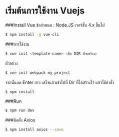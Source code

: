 # เริ่มต้นการใช้งาน Vuejs

###Install Vue
ข้อกำหนด : Node.JS เวอร์ชั้น 4.x ขึ้นไป
```bash
$ npm install -g vue-cli
```
###การใช้งาน
```bash
$ vue init <template-name> <ชื่อ DIR ที่จะสร้าง>
```
ตัวอย่าง
```bash
$ vue init webpack my-project
```
จากนั้นกด Enter ยาว
เสร็จแล้วเข้าไปที่ Dir ที่ได้สร้างไว้ แล้วใช้คำสั่ง
```bash
$ npm install
```
###Run
```bash
$ npm run dev
```
###ติดตั้ง Axios
```bash
$ npm install axios --save
```
